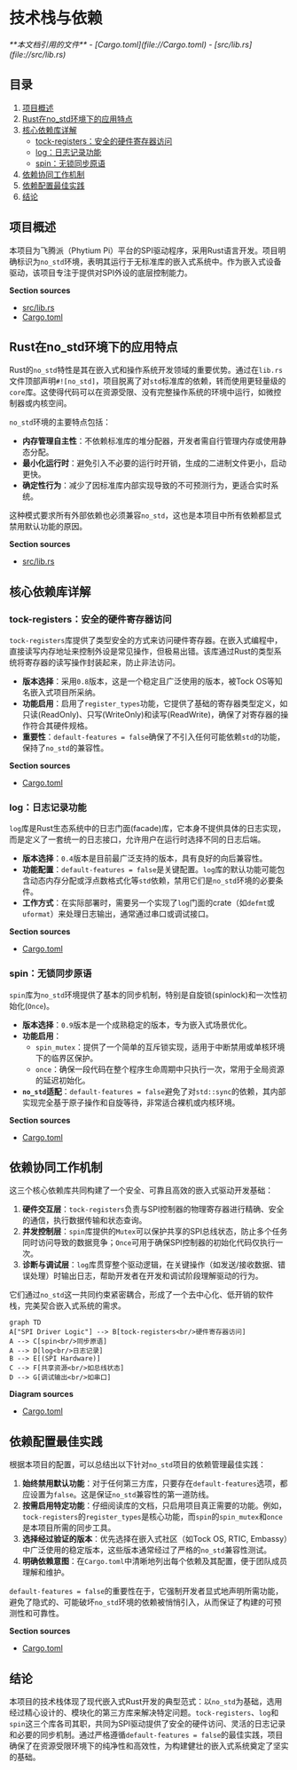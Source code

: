 # 技术栈与依赖

<cite>
**本文档引用的文件**
- [Cargo.toml](file://Cargo.toml)
- [src/lib.rs](file://src/lib.rs)
</cite>

## 目录
1. [项目概述](#项目概述)
2. [Rust在no_std环境下的应用特点](#rust在no_std环境下的应用特点)
3. [核心依赖库详解](#核心依赖库详解)
   - [tock-registers：安全的硬件寄存器访问](#tock-registers安全的硬件寄存器访问)
   - [log：日志记录功能](#log日志记录功能)
   - [spin：无锁同步原语](#spin无锁同步原语)
4. [依赖协同工作机制](#依赖协同工作机制)
5. [依赖配置最佳实践](#依赖配置最佳实践)
6. [结论](#结论)

## 项目概述

本项目为飞腾派（Phytium Pi）平台的SPI驱动程序，采用Rust语言开发。项目明确标识为`no_std`环境，表明其运行于无标准库的嵌入式系统中。作为嵌入式设备驱动，该项目专注于提供对SPI外设的底层控制能力。

**Section sources**
- [src/lib.rs](file://src/lib.rs#L0-L3)
- [Cargo.toml](file://Cargo.toml#L0-L14)

## Rust在no_std环境下的应用特点

Rust的`no_std`特性是其在嵌入式和操作系统开发领域的重要优势。通过在`lib.rs`文件顶部声明`#![no_std]`，项目脱离了对`std`标准库的依赖，转而使用更轻量级的`core`库。这使得代码可以在资源受限、没有完整操作系统的环境中运行，如微控制器或内核空间。

`no_std`环境的主要特点包括：
- **内存管理自主性**：不依赖标准库的堆分配器，开发者需自行管理内存或使用静态分配。
- **最小化运行时**：避免引入不必要的运行时开销，生成的二进制文件更小，启动更快。
- **确定性行为**：减少了因标准库内部实现导致的不可预测行为，更适合实时系统。

这种模式要求所有外部依赖也必须兼容`no_std`，这也是本项目中所有依赖都显式禁用默认功能的原因。

**Section sources**
- [src/lib.rs](file://src/lib.rs#L0)

## 核心依赖库详解

### tock-registers：安全的硬件寄存器访问

`tock-registers`库提供了类型安全的方式来访问硬件寄存器。在嵌入式编程中，直接读写内存地址来控制外设是常见操作，但极易出错。该库通过Rust的类型系统将寄存器的读写操作封装起来，防止非法访问。

- **版本选择**：采用`0.8`版本，这是一个稳定且广泛使用的版本，被Tock OS等知名嵌入式项目所采纳。
- **功能启用**：启用了`register_types`功能，它提供了基础的寄存器类型定义，如只读(ReadOnly)、只写(WriteOnly)和读写(ReadWrite)，确保了对寄存器的操作符合其硬件规格。
- **重要性**：`default-features = false`确保了不引入任何可能依赖`std`的功能，保持了`no_std`的兼容性。

**Section sources**
- [Cargo.toml](file://Cargo.toml#L12)

### log：日志记录功能

`log`库是Rust生态系统中的日志门面(facade)库，它本身不提供具体的日志实现，而是定义了一套统一的日志接口，允许用户在运行时选择不同的日志后端。

- **版本选择**：`0.4`版本是目前最广泛支持的版本，具有良好的向后兼容性。
- **功能配置**：`default-features = false`是关键配置。`log`库的默认功能可能包含动态内存分配或浮点数格式化等`std`依赖，禁用它们是`no_std`环境的必要条件。
- **工作方式**：在实际部署时，需要另一个实现了`log`门面的crate（如`defmt`或`uformat`）来处理日志输出，通常通过串口或调试接口。

**Section sources**
- [Cargo.toml](file://Cargo.toml#L13)

### spin：无锁同步原语

`spin`库为`no_std`环境提供了基本的同步机制，特别是自旋锁(spinlock)和一次性初始化(`Once`)。

- **版本选择**：`0.9`版本是一个成熟稳定的版本，专为嵌入式场景优化。
- **功能启用**：
  - `spin_mutex`：提供了一个简单的互斥锁实现，适用于中断禁用或单核环境下的临界区保护。
  - `once`：确保一段代码在整个程序生命周期中只执行一次，常用于全局资源的延迟初始化。
- **`no_std`适配**：`default-features = false`避免了对`std::sync`的依赖，其内部实现完全基于原子操作和自旋等待，非常适合裸机或内核环境。

**Section sources**
- [Cargo.toml](file://Cargo.toml#L14)

## 依赖协同工作机制

这三个核心依赖库共同构建了一个安全、可靠且高效的嵌入式驱动开发基础：

1.  **硬件交互层**：`tock-registers`负责与SPI控制器的物理寄存器进行精确、安全的通信，执行数据传输和状态查询。
2.  **并发控制层**：`spin`库提供的`Mutex`可以保护共享的SPI总线状态，防止多个任务同时访问导致的数据竞争；`Once`可用于确保SPI控制器的初始化代码仅执行一次。
3.  **诊断与调试层**：`log`库贯穿整个驱动逻辑，在关键操作（如发送/接收数据、错误处理）时输出日志，帮助开发者在开发和调试阶段理解驱动的行为。

它们通过`no_std`这一共同约束紧密耦合，形成了一个去中心化、低开销的软件栈，完美契合嵌入式系统的需求。

```mermaid
graph TD
A["SPI Driver Logic"] --> B[tock-registers<br/>硬件寄存器访问]
A --> C[spin<br/>同步原语]
A --> D[log<br/>日志记录]
B --> E[(SPI Hardware)]
C --> F[共享资源<br/>如总线状态]
D --> G[调试输出<br/>如串口]
```

**Diagram sources**
- [Cargo.toml](file://Cargo.toml#L12-L14)

## 依赖配置最佳实践

根据本项目的配置，可以总结出以下针对`no_std`项目的依赖管理最佳实践：

1.  **始终禁用默认功能**：对于任何第三方库，只要存在`default-features`选项，都应设置为`false`。这是保证`no_std`兼容性的第一道防线。
2.  **按需启用特定功能**：仔细阅读库的文档，只启用项目真正需要的功能。例如，`tock-registers`的`register_types`是核心功能，而`spin`的`spin_mutex`和`once`是本项目所需的同步工具。
3.  **选择经过验证的版本**：优先选择在嵌入式社区（如Tock OS, RTIC, Embassy）中广泛使用的稳定版本，这些版本通常经过了严格的`no_std`兼容性测试。
4.  **明确依赖意图**：在`Cargo.toml`中清晰地列出每个依赖及其配置，便于团队成员理解和维护。

`default-features = false`的重要性在于，它强制开发者显式地声明所需功能，避免了隐式的、可能破坏`no_std`环境的依赖被悄悄引入，从而保证了构建的可预测性和可靠性。

**Section sources**
- [Cargo.toml](file://Cargo.toml#L12-L14)

## 结论

本项目的技术栈体现了现代嵌入式Rust开发的典型范式：以`no_std`为基础，选用经过精心设计的、模块化的第三方库来解决特定问题。`tock-registers`、`log`和`spin`这三个库各司其职，共同为SPI驱动提供了安全的硬件访问、灵活的日志记录和必要的同步机制。通过严格遵循`default-features = false`的最佳实践，项目确保了在资源受限环境下的纯净性和高效性，为构建健壮的嵌入式系统奠定了坚实的基础。
